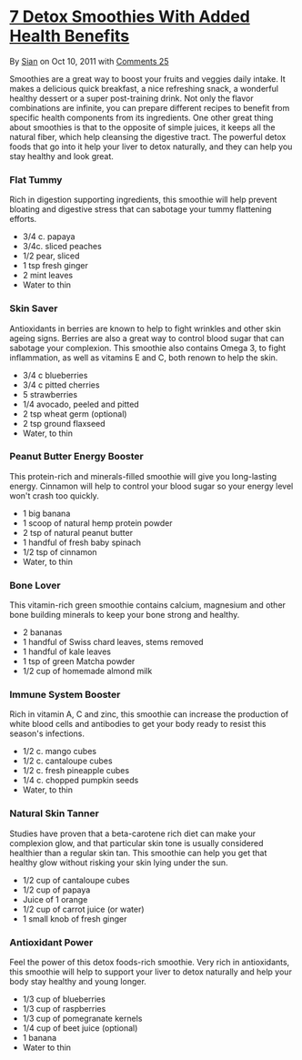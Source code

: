 # [7 Detox Smoothies With Added Health Benefits](http://girlgetstrong.com/2011/10/10/7-detox-smoothies-with-added-health-detox-benefits/)

By [Sian](http://girlgetstrong.com/author/gogo-girl/) on Oct 10, 2011 with [Comments 25](http://girlgetstrong.com/2011/10/10/7-detox-smoothies-with-added-health-detox-benefits/#comments)

Smoothies are a great way to boost your fruits and veggies daily intake.  It makes a delicious quick breakfast, a nice refreshing snack, a wonderful healthy dessert or a super post-training drink.  Not only the flavor combinations are infinite, you can prepare different recipes to benefit from specific health components from its ingredients.  One other great thing about smoothies is that to the opposite of simple juices, it keeps all the natural fiber, which help cleansing the digestive tract.  The powerful detox foods that go into it help your liver to detox naturally, and they can help you stay healthy and look great.

### **Flat Tummy**

Rich in digestion supporting ingredients, this smoothie will help prevent bloating and digestive stress that can sabotage your tummy flattening efforts.

- 3/4 c. papaya
- 3/4c. sliced peaches
- 1/2 pear, sliced
- 1 tsp fresh ginger
- 2 mint leaves
- Water to thin

### **Skin Saver**

Antioxidants in berries are known to help to fight wrinkles and other skin ageing signs.  Berries are also a great way to control blood sugar that can sabotage your complexion.  This smoothie also contains Omega 3, to fight inflammation, as well as vitamins E and C, both renown to help the skin.

- 3/4 c blueberries
- 3/4 c pitted cherries
- 5   strawberries
- 1/4 avocado, peeled and pitted
- 2 tsp wheat germ (optional)
- 2 tsp ground flaxseed
- Water, to thin

### **Peanut Butter Energy Booster**

This protein-rich and minerals-filled smoothie will give you long-lasting energy.  Cinnamon will help to control your blood sugar so your energy level won't crash too quickly.

- 1 big banana
- 1 scoop of natural hemp protein powder
- 2 tsp of natural peanut butter
- 1 handful of fresh baby spinach
- 1/2 tsp of cinnamon
- Water, to thin

### **Bone Lover**

This vitamin-rich green smoothie contains calcium, magnesium and other bone building minerals to keep your bone strong and healthy.

- 2 bananas
- 1 handful of Swiss chard leaves, stems removed
- 1 handful of kale leaves
- 1 tsp of green Matcha powder
- 1/2 cup of homemade almond milk

### **Immune System Booster**

Rich in vitamin A, C and zinc, this smoothie can increase the production of white blood cells and antibodies to get your body ready to resist this season's infections.

- 1/2 c. mango cubes
- 1/2 c. cantaloupe cubes
- 1/2 c. fresh pineapple cubes
- 1/4 c. chopped pumpkin seeds
- Water, to thin

### **Natural Skin Tanner**

Studies have proven that a beta-carotene rich diet can make your complexion glow, and that particular skin tone is usually considered healthier than a regular skin tan. This smoothie can help you get that healthy glow without risking your skin lying under the sun.

- 1/2 cup of cantaloupe cubes
- 1/2 cup of papaya
- Juice of 1 orange
- 1/2 cup of carrot juice (or water)
- 1 small knob of fresh ginger

### **Antioxidant Power**

Feel the power of this detox foods-rich smoothie.  Very rich in antioxidants, this smoothie will help to support your liver to detox naturally and help your body stay healthy and young longer.

- 1/3 cup of blueberries
- 1/3 cup of raspberries
- 1/3 cup of pomegranate kernels
- 1/4 cup of beet juice (optional)
- 1 banana
- Water to thin

